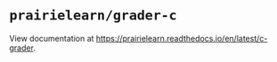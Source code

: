 # `prairielearn/grader-c`

View documentation at <https://prairielearn.readthedocs.io/en/latest/c-grader>.
